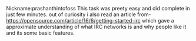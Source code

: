 Nickname:prashanthintofoss
This task was preety easy and did complete in just few minutes.
out of curiosity i also read an article from- https://opensource.com/article/16/6/getting-started-irc   which gave a approximate understanding of what IRC networks is and why people
like it and its some basic features.
